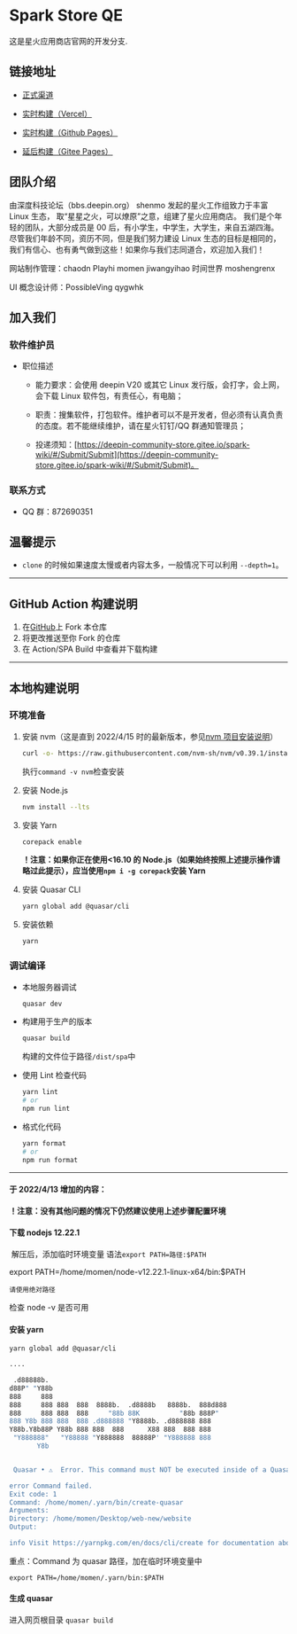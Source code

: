 # Spark Store QE

这是星火应用商店官网的开发分支.

## 链接地址

- [正式渠道](https://www.spark-app.store/)

- [实时构建（Vercel）](https://spark.jwyihao.top/)

- [实时构建（Github Pages）](https://jiwangyihao.github.io/spark-store-qe/)

- [延后构建（Gitee Pages）](https://jwyh.gitee.io/spark-store-qe/)

## 团队介绍

由深度科技论坛（bbs.deepin.org） shenmo 发起的星火工作组致力于丰富 Linux 生态， 取“星星之火，可以燎原”之意，组建了星火应用商店。 我们是个年轻的团队，大部分成员是 00 后，有小学生，中学生，大学生，来自五湖四海。 尽管我们年龄不同，资历不同，但是我们努力建设 Linux 生态的目标是相同的， 我们有信心、也有勇气做到这些！如果你与我们志同道合，欢迎加入我们！

网站制作管理：chaodn Playhi momen jiwangyihao 时间世界 moshengrenx

UI 概念设计师：PossibleVing qygwhk

## 加入我们

### 软件维护员

- 职位描述

  - 能力要求：会使用 deepin V20 或其它 Linux 发行版，会打字，会上网，会下载 Linux 软件包，有责任心，有电脑；

  - 职责：搜集软件，打包软件。维护者可以不是开发者，但必须有认真负责的态度。若不能继续维护，请在星火钉钉/QQ 群通知管理员；

  - 投递须知：[https://deepin-community-store.gitee.io/spark-wiki/#/Submit/Submit](https://deepin-community-store.gitee.io/spark-wiki/#/Submit/Submit)。

### 联系方式

- QQ 群：872690351

## 温馨提示

- `clone` 的时候如果速度太慢或者内容太多，一般情况下可以利用 `--depth=1`。

---

## GitHub Action 构建说明

1. 在[GitHub](https://github.com/jiwangyihao/spark-store-qe)上 Fork 本仓库
2. 将更改推送至你 Fork 的仓库
3. 在 Action/SPA Build 中查看并下载构建

---

## 本地构建说明

### 环境准备

1. 安装 nvm（这是直到 2022/4/15 时的最新版本，参见[nvm 项目安装说明](https://github.com/nvm-sh/nvm#installing-and-updating)）

   ```bash
   curl -o- https://raw.githubusercontent.com/nvm-sh/nvm/v0.39.1/install.sh | bash
   ```

   执行`command -v nvm`检查安装

2. 安装 Node.js

   ```bash
   nvm install --lts
   ```

3. 安装 Yarn

   ```bash
   corepack enable
   ```

   **！注意：如果你正在使用<16.10 的 Node.js（如果始终按照上述提示操作请略过此提示），应当使用`npm i -g corepack`安装 Yarn**

4. 安装 Quasar CLI

   ```bash
   yarn global add @quasar/cli
   ```

5. 安装依赖
   ```bash
   yarn
   ```

### 调试编译

- 本地服务器调试

  ```bash
  quasar dev
  ```

- 构建用于生产的版本

  ```bash
  quasar build
  ```

  构建的文件位于路径`/dist/spa`中

- 使用 Lint 检查代码

  ```bash
  yarn lint
  # or
  npm run lint
  ```

- 格式化代码
  ```bash
  yarn format
  # or
  npm run format
  ```

---

#### 于 2022/4/13 增加的内容：

**！注意：没有其他问题的情况下仍然建议使用上述步骤配置环境**

#### 下载 nodejs 12.22.1

​ 解压后，添加临时环境变量 语法`export PATH=路径:$PATH`

export PATH=/home/momen/node-v12.22.1-linux-x64/bin:$PATH

`请使用绝对路径`

检查 node -v 是否可用

#### 安装 yarn

`yarn global add @quasar/cli`

```bash
....

 .d88888b.
d88P" "Y88b
888     888
888     888 888  888  8888b.  .d8888b   8888b.  888d888
888     888 888  888     "88b 88K          "88b 888P"
888 Y8b 888 888  888 .d888888 "Y8888b. .d888888 888
Y88b.Y8b88P Y88b 888 888  888      X88 888  888 888
 "Y888888"   "Y88888 "Y888888  88888P' "Y888888 888
       Y8b


 Quasar • ⚠  Error. This command must NOT be executed inside of a Quasar project folder.

error Command failed.
Exit code: 1
Command: /home/momen/.yarn/bin/create-quasar
Arguments:
Directory: /home/momen/Desktop/web-new/website
Output:

info Visit https://yarnpkg.com/en/docs/cli/create for documentation about this command.

```

重点：Command 为 quasar 路径，加在临时环境变量中

`export PATH=/home/momen/.yarn/bin:$PATH`

#### 生成 quasar

进入网页根目录 `quasar build`
